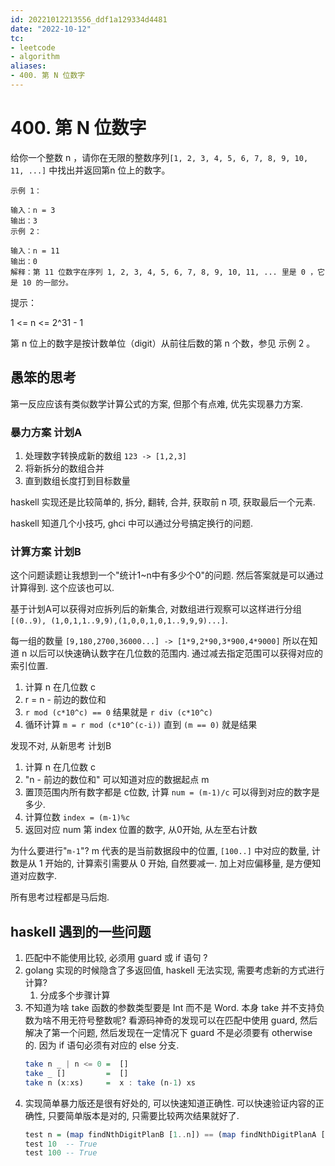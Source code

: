 ```yaml
---
id: 20221012213556_ddf1a129334d4481
date: "2022-10-12"
tc:
- leetcode
- algorithm
aliases:
- 400. 第 N 位数字
---
```


# 400. 第 N 位数字

给你一个整数 n ，请你在无限的整数序列`[1, 2, 3, 4, 5, 6, 7, 8, 9, 10, 11, ...]` 中找出并返回第n 位上的数字。

```
示例 1：

输入：n = 3
输出：3
示例 2：

输入：n = 11
输出：0
解释：第 11 位数字在序列 1, 2, 3, 4, 5, 6, 7, 8, 9, 10, 11, ... 里是 0 ，它是 10 的一部分。
```

提示：

1 <= n <= 2^31 - 1

第 n 位上的数字是按计数单位（digit）从前往后数的第 n 个数，参见 示例 2 。

## 愚笨的思考

第一反应应该有类似数学计算公式的方案, 但那个有点难, 优先实现暴力方案.

### 暴力方案 计划A

1. 处理数字转换成新的数组 `123 -> [1,2,3]`
2. 将新拆分的数组合并
3. 直到数组长度打到目标数量

haskell 实现还是比较简单的, 拆分, 翻转, 合并, 获取前 n 项, 获取最后一个元素.

haskell 知道几个小技巧, ghci 中可以通过分号搞定换行的问题.

### 计算方案 计划B

这个问题读题让我想到一个"统计1\~n中有多少个0"的问题. 然后答案就是可以通过计算得到. 这个应该也可以.

基于计划A可以获得对应拆列后的新集合, 对数组进行观察可以这样进行分组 `[(0..9), (1,0,1,1..9,9),(1,0,0,1,0,1..9,9,9)...]`.

每一组的数量 `[9,180,2700,36000...] -> [1*9,2*90,3*900,4*9000]` 所以在知道 n 以后可以快速确认数字在几位数的范围内. 通过减去指定范围可以获得对应的索引位置.

1. 计算 n 在几位数 c
2. r = n - 前边的数位和
3. `r mod (c*10^c) == 0` 结果就是 `r div (c*10^c)`
4. 循环计算 `m = r mod (c*10^(c-i))` 直到 `(m == 0)` 就是结果

发现不对, 从新思考 计划B

1. 计算 n 在几位数 c
2. "n - 前边的数位和" 可以知道对应的数据起点 m
3. 置顶范围内所有数字都是 c位数, 计算 `num = (m-1)/c` 可以得到对应的数字是多少.
4. 计算位数 `index = (m-1)%c`
5. 返回对应 num 第 index 位置的数字, 从0开始, 从左至右计数

为什么要进行"`m-1`"? m 代表的是当前数据段中的位置, `[100..]` 中对应的数量, 计数是从 1 开始的, 计算索引需要从 0 开始, 自然要减一. 加上对应偏移量, 是方便知道对应数字.

所有思考过程都是马后炮.

## haskell 遇到的一些问题

1. 匹配中不能使用比较, 必须用 guard 或 if 语句 ?
2. golang 实现的时候隐含了多返回值, haskell 无法实现, 需要考虑新的方式进行计算?
    1. 分成多个步骤计算
3. 不知道为啥 take 函数的参数类型要是 Int 而不是 Word. 本身 take 并不支持负数为啥不用无符号整数呢? 看源码神奇的发现可以在匹配中使用 guard, 然后解决了第一个问题, 然后发现在一定情况下 guard 不是必须要有 otherwise 的. 因为 if 语句必须有对应的 else 分支.
    ```hs
    take n _ | n <= 0 =  []
    take _ []         =  []
    take n (x:xs)     =  x : take (n-1) xs
    ```
4. 实现简单暴力版还是很有好处的, 可以快速知道正确性. 可以快速验证内容的正确性, 只要简单版本是对的, 只需要比较两次结果就好了.
    ```hs
    test n = (map findNthDigitPlanB [1..n]) == (map findNthDigitPlanA [1..n])
    test 10  -- True
    test 100 -- True
    ```
